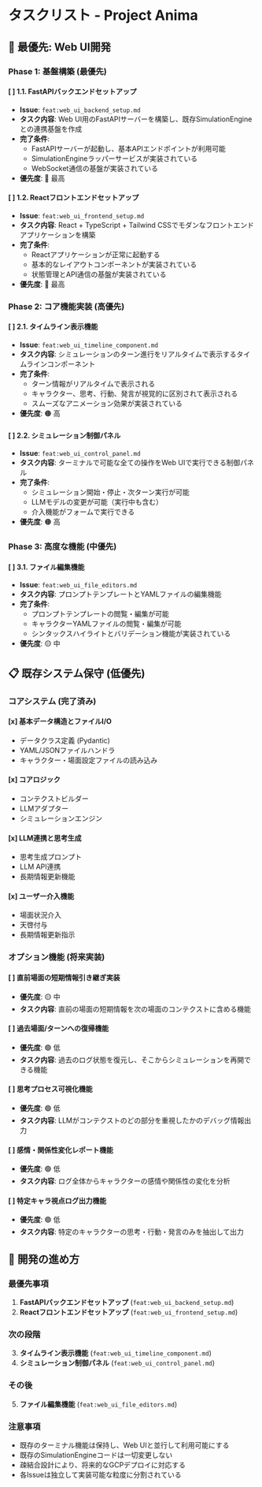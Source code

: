 # **タスクリスト - Project Anima**

## **🎯 最優先: Web UI開発**

### **Phase 1: 基盤構築 (最優先)**

#### **[ ] 1.1. FastAPIバックエンドセットアップ**
* **Issue**: `feat:web_ui_backend_setup.md`
* **タスク内容**: Web UI用のFastAPIサーバーを構築し、既存SimulationEngineとの連携基盤を作成
* **完了条件**:
  * FastAPIサーバーが起動し、基本APIエンドポイントが利用可能
  * SimulationEngineラッパーサービスが実装されている
  * WebSocket通信の基盤が実装されている
* **優先度**: 🔴 最高

#### **[ ] 1.2. Reactフロントエンドセットアップ**
* **Issue**: `feat:web_ui_frontend_setup.md`
* **タスク内容**: React + TypeScript + Tailwind CSSでモダンなフロントエンドアプリケーションを構築
* **完了条件**:
  * Reactアプリケーションが正常に起動する
  * 基本的なレイアウトコンポーネントが実装されている
  * 状態管理とAPI通信の基盤が実装されている
* **優先度**: 🔴 最高

### **Phase 2: コア機能実装 (高優先)**

#### **[ ] 2.1. タイムライン表示機能**
* **Issue**: `feat:web_ui_timeline_component.md`
* **タスク内容**: シミュレーションのターン進行をリアルタイムで表示するタイムラインコンポーネント
* **完了条件**:
  * ターン情報がリアルタイムで表示される
  * キャラクター、思考、行動、発言が視覚的に区別されて表示される
  * スムーズなアニメーション効果が実装されている
* **優先度**: 🟠 高

#### **[ ] 2.2. シミュレーション制御パネル**
* **Issue**: `feat:web_ui_control_panel.md`
* **タスク内容**: ターミナルで可能な全ての操作をWeb UIで実行できる制御パネル
* **完了条件**:
  * シミュレーション開始・停止・次ターン実行が可能
  * LLMモデルの変更が可能（実行中も含む）
  * 介入機能がフォームで実行できる
* **優先度**: 🟠 高

### **Phase 3: 高度な機能 (中優先)**

#### **[ ] 3.1. ファイル編集機能**
* **Issue**: `feat:web_ui_file_editors.md`
* **タスク内容**: プロンプトテンプレートとYAMLファイルの編集機能
* **完了条件**:
  * プロンプトテンプレートの閲覧・編集が可能
  * キャラクターYAMLファイルの閲覧・編集が可能
  * シンタックスハイライトとバリデーション機能が実装されている
* **優先度**: 🟡 中

## **📋 既存システム保守 (低優先)**

### **コアシステム (完了済み)**

#### **[x] 基本データ構造とファイルI/O**
* データクラス定義 (Pydantic)
* YAML/JSONファイルハンドラ
* キャラクター・場面設定ファイルの読み込み

#### **[x] コアロジック**
* コンテクストビルダー
* LLMアダプター
* シミュレーションエンジン

#### **[x] LLM連携と思考生成**
* 思考生成プロンプト
* LLM API連携
* 長期情報更新機能

#### **[x] ユーザー介入機能**
* 場面状況介入
* 天啓付与
* 長期情報更新指示

### **オプション機能 (将来実装)**

#### **[ ] 直前場面の短期情報引き継ぎ実装**
* **優先度**: 🟡 中
* **タスク内容**: 直前の場面の短期情報を次の場面のコンテクストに含める機能

#### **[ ] 過去場面/ターンへの復帰機能**
* **優先度**: 🟢 低
* **タスク内容**: 過去のログ状態を復元し、そこからシミュレーションを再開できる機能

#### **[ ] 思考プロセス可視化機能**
* **優先度**: 🟢 低
* **タスク内容**: LLMがコンテクストのどの部分を重視したかのデバッグ情報出力

#### **[ ] 感情・関係性変化レポート機能**
* **優先度**: 🟢 低
* **タスク内容**: ログ全体からキャラクターの感情や関係性の変化を分析

#### **[ ] 特定キャラ視点ログ出力機能**
* **優先度**: 🟢 低
* **タスク内容**: 特定のキャラクターの思考・行動・発言のみを抽出して出力

## **🎯 開発の進め方**

### **最優先事項**
1. **FastAPIバックエンドセットアップ** (`feat:web_ui_backend_setup.md`)
2. **Reactフロントエンドセットアップ** (`feat:web_ui_frontend_setup.md`)

### **次の段階**
3. **タイムライン表示機能** (`feat:web_ui_timeline_component.md`)
4. **シミュレーション制御パネル** (`feat:web_ui_control_panel.md`)

### **その後**
5. **ファイル編集機能** (`feat:web_ui_file_editors.md`)

### **注意事項**
* 既存のターミナル機能は保持し、Web UIと並行して利用可能にする
* 既存のSimulationEngineコードは一切変更しない
* 疎結合設計により、将来的なGCPデプロイに対応する
* 各Issueは独立して実装可能な粒度に分割されている